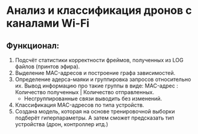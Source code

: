 # Анализ и классификация дронов с каналами Wi-Fi

## Функционал:
1. Подсчёт статистики корректности фреймов, полученных из LOG файлов (принтов эфира).
2. Выделение MAC-адресов и построение графа зависимостей.
3. Определение адерса-маяки и группировка запросов относительно их. Вывод информацию про такие группы в виде: MAC-адрес : Количество полученных | Количество отправленных. 
   * Несгруппированные связи выводить без изменений.
4. Классификация MAC-адресов по типа устройств.
5. Создана модель, которая на основе тренировочной выборки подберёт гиперпараметры. А затем сможет предсказать тип устройства (дрон, контроллер итд.)
